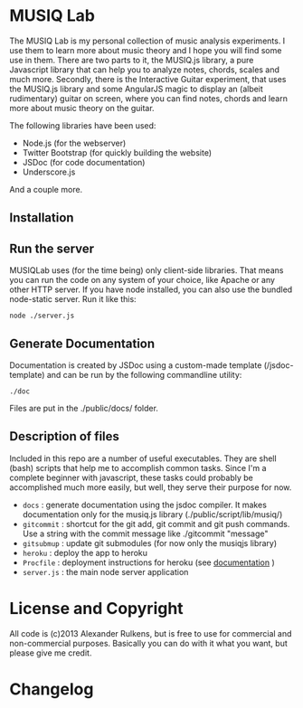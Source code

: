 MUSIQ Lab
=========

The MUSIQ Lab is my personal collection of music analysis experiments. I use them to learn more about music theory and I hope you will find some use in them. There are two parts to it, the MUSIQ.js library, a pure Javascript library that can help you to analyze notes, chords, scales and much more. Secondly, there is the Interactive Guitar experiment, that uses the MUSIQ.js library and some AngularJS magic to display an (albeit rudimentary) guitar on screen, where you can find notes, chords and learn more about music theory on the guitar. 


The following libraries have been used:
- Node.js (for the webserver)
- Twitter Bootstrap (for quickly building the website)
- JSDoc (for code documentation)
- Underscore.js

And a couple more. 

Installation
------------

Run the server
--------------

MUSIQLab uses (for the time being) only client-side libraries. That means you can run the code on any system of your choice, like Apache or any other HTTP server. If you have node installed, you can also use the bundled node-static server. Run it like this:

    node ./server.js
    
Generate Documentation
----------------------

Documentation is created by JSDoc using a custom-made template (/jsdoc-template) and can be run by the following commandline utility:

    ./doc
    
Files are put in the ./public/docs/ folder. 
 
Description of files
--------------------

Included in this repo are a number of useful executables. They are shell (bash) scripts that help me to accomplish common tasks. Since I'm a complete beginner with javascript, these tasks could probably be accomplished much more easily, but well, they serve their purpose for now. 

* `docs` : generate documentation using the jsdoc compiler. It makes documentation only for the musiq.js library (./public/script/lib/musiq/)
* `gitcommit` : shortcut for the git add, git commit and git push commands. Use a string with the commit message like ./gitcommit "message"
* `gitsubmup` : update git submodules (for now only the musiqjs library)
* `heroku` : deploy the app to heroku
* `Procfile` : deployment instructions for heroku (see [documentation](https://devcenter.heroku.com/articles/procfile) )
* `server.js` : the main node server application


License and Copyright
=====================

All code is (c)2013 Alexander Rulkens, but is free to use for commercial and non-commercial purposes. Basically you can do with it what you want, but please give me credit.


Changelog
=========